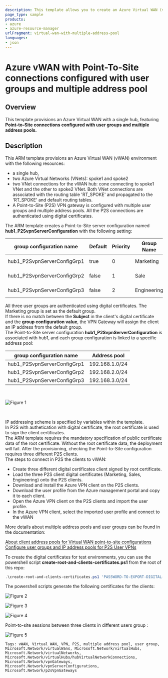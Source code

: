 ```yaml
---
description: This template allows you to create an Azure Virtual WAN (vWAN) with Point-To-Site connections to demonstrate the usage multi pool address and user groups.
page_type: sample
products:
- azure
- azure-resource-manager
urlFragment: virtual-wan-with-multiple-address-pool
languages:
- json
---
```

# Azure vWAN with Point-To-Site connections configured with user groups and multiple address pool

## Overview

This template provisions an Azure Virtual WAN with a single hub, featuring **Point-to-Site connections configured with user groups and multiple address pools.**

## Description

This ARM template provisions an Azure Virtual WAN (vWAN) environment with the following resources:

- a single hub,
- two Azure Virtual Networks (VNets): spoke1 and spoke2
- two VNet connections for the vWAN hub: cone connecting to spoke1 VNet and the other to spoke2 VNet. Both VNet connections are associated with the routing table 'RT_SPOKE' and propagated to the 'RT_SPOKE' and default routing tables.
- A Point-to-Site (P2S) VPN gateway is configured with multiple user groups and multiple address pools. All the P2S connections are authenticated using digital certificates.



The ARM template creates a Point-to-Site server configuration named **hub1_P2SvpnServerConfiguration** with the following setting:

| group configuration name  | Default | Priority | Group Name  | Authentication Type   | group configuration value|
|---------------------------|---------|----------|-------------|-----------------------|--------------------------|
|hub1_P2SvpnServerConfigGrp1| true    | 0        | Marketing   | Certificate: Group ID | marketing.contoso.com    |
|hub1_P2SvpnServerConfigGrp2| false   | 1        | Sale        | Certificate: Group ID | sale.contoso.com         |
|hub1_P2SvpnServerConfigGrp3| false   | 2        | Engineering | Certificate: Group ID | engineering.contoso.com  |

All three user groups are authenticated using digital certificates. The Marketing group is set as the default group. <br>
If there is no match between the **Subject** in the client's digital certificate and the **group configuration value**, the VPN Gateway will assign the client an IP address from the default group. <br> The Point-to-Site server configuration **hub1_P2SvpnServerConfiguration** is associated with hub1, and each group configuration is linked to a specific address pool:

| group configuration name  | Address pool   |
|---------------------------|----------------|
|hub1_P2SvpnServerConfigGrp1| 192.168.1.0/24 |
|hub1_P2SvpnServerConfigGrp2| 192.168.2.0/24 |
|hub1_P2SvpnServerConfigGrp3| 192.168.3.0/24 |

<br>

![Figure 1](images/network-diagram.png "network diagram")

<br>

IP addressing scheme is specified by variables within the template. <br>
In P2S with authetication with digital certificate, the root certificate is used to sign the client certificates.  <br>
The ARM template requires the mandatory specification of public certificate data of the root certificate. Without the root certificate data, the deployment will fail. 
After the provisioning, checking the Point-to-Site configuration requires three different P2S clients. <br>
The steps to connect in P2S the clients to vWAN:

- Create three different digital certificates client signed by root certificate.
- Load the three P2S client digital certificates (Marketing, Sales, Engineering) onto the P2S clients.
- Download and install the Azure VPN client on the P2S clients.
- Download the user profile from the Azure management portal and copy it to each client.
- Open the Azure VPN client on the P2S clients and import the user profile.
- In the Azure VPN client, select the imported user profile and connect to the vWAN

More details about multiple address pools and user groups can be found in the documentation:

[About client address pools for Virtual WAN point-to-site configurations](https://learn.microsoft.com/azure/virtual-wan/about-client-address-pools) <br>
[Configure user groups and IP address pools for P2S User VPNs](https://learn.microsoft.com/azure/virtual-wan/user-groups-create)

To create the digital certificates for test environments, you can use the powershell script **create-root-and-clients-certificates.ps1** from the root of this repo:

```powershell
.\create-root-and-clients-certificates.ps1 'PASSWORD-TO-EXPORT-DIGITAL-CERTIFICATE'
```
The powershell scripts generate the following certificates for the clients:

![Figure 2](images/marketing-group-digital-certificate.png "digital certificate for Marketing user group")

![Figure 3](images/sale-group-digital-certificate.png "digital certificate for Sale user group")

![Figure 4](images/engineering-group-digital-certificate.png "digital certificate for Engineering user group")

Point-to-site sessions between three clients in different users group :

![Figure 5](images/p2s-sessions.png "P2S sessions from three clients in three different user groups")

`Tags: vWAN, Virtual WAN, VPN, P2S, multiple address pool, user group, Microsoft.Network/virtualWans, Microsoft.Network/virtualHubs, Microsoft.Network/virtualNetworks, Microsoft.Network/virtualHubs/hubVirtualNetworkConnections, Microsoft.Network/vpnGateways, Microsoft.Network/vpnServerConfigurations, Microsoft.Network/p2sVpnGateways`